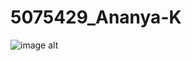# 5075429_Ananya-K
![image alt]([image_url](https://github.com/Ananya410/5075429_Ananya-K/blob/6b5da685baa22f02075959e1e1bcfe97f2e361eb/SDLC/Great%20learning.jpg))
